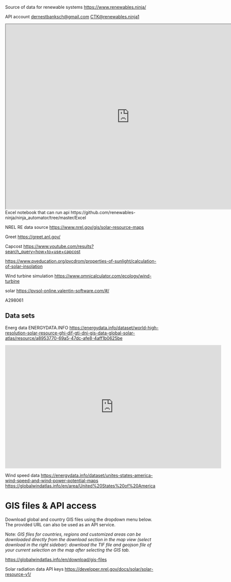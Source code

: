 


Source of data for renewable systems
https://www.renewables.ninja/

API account
dernestbanksch@gmail.com
CTK@renewables.ninja1

<iframe src="https://www.renewables.ninja/documentation/api/python-example" width="800", height="600"> </iframe>
Excel notebook that can run api
https://github.com/renewables-ninja/ninja_automator/tree/master/Excel




NREL 
RE data source
https://www.nrel.gov/gis/solar-resource-maps

Greet
https://greet.anl.gov/

Capcost
https://www.youtube.com/results?search_query=how+to+use+capcost

https://www.pveducation.org/pvcdrom/properties-of-sunlight/calculation-of-solar-insolation

Wind turbine simulation
https://www.omnicalculator.com/ecology/wind-turbine

solar
https://pvsol-online.valentin-software.com/#/


A298061





## Data sets
Energ data
ENERGYDATA.INFO
https://energydata.info/dataset/world-high-resolution-solar-resource-ghi-dif-gti-dni-gis-data-global-solar-atlas/resource/a8953770-69a5-47dc-afe8-4aff1b0625be


<iframe width="700" height="400" src="https://energydata.info/dataset/world-high-resolution-solar-resource-ghi-dif-gti-dni-gis-data-global-solar-atlas/resource/a8953770-69a5-47dc-afe8-4aff1b0625be/view/79e63c42-df84-4807-8662-751e317df6f5" frameBorder="0"></iframe>


Wind speed data
https://energydata.info/dataset/unites-states-america-wind-speed-and-wind-power-potential-maps
https://globalwindatlas.info/en/area/United%20States%20of%20America


# GIS files & API access

Download global and country GIS files using the dropdown menu below. The provided URL can also be used as an API service.

Note: _GIS files for countries, regions and customized areas can be downloaded directly from the download section in the map view (select download in the right sidebar): download the TIF file and geojson file of your current selection on the map after selecting the GIS tab._



https://globalwindatlas.info/en/download/gis-files



Solar radiation data API keys
https://developer.nrel.gov/docs/solar/solar-resource-v1/



